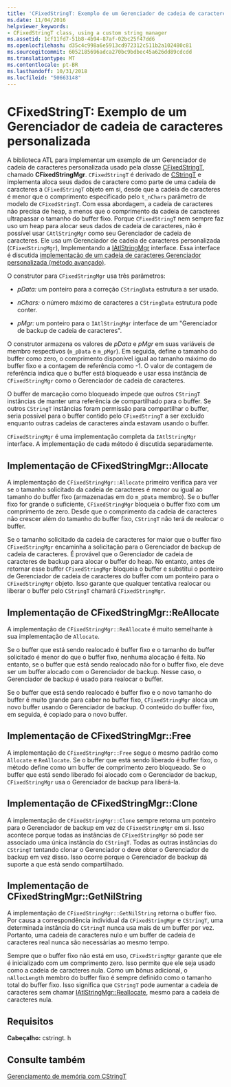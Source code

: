 ```yaml
---
title: 'CFixedStringT: Exemplo de um Gerenciador de cadeia de caracteres personalizada'
ms.date: 11/04/2016
helpviewer_keywords:
- CFixedStringT class, using a custom string manager
ms.assetid: 1cf11fd7-51b8-4b94-87af-02bc25f47dd6
ms.openlocfilehash: d35c4c998a6e5913cd972312c511b2a102480c81
ms.sourcegitcommit: 6052185696adca270bc9bdbec45a626dd89cdcdd
ms.translationtype: MT
ms.contentlocale: pt-BR
ms.lasthandoff: 10/31/2018
ms.locfileid: "50663148"
---
```

# <a name="cfixedstringt-example-of-a-custom-string-manager"></a>CFixedStringT: Exemplo de um Gerenciador de cadeia de caracteres personalizada

A biblioteca ATL para implementar um exemplo de um Gerenciador de cadeia de caracteres personalizada usado pela classe [CFixedStringT](../atl-mfc-shared/reference/cfixedstringt-class.md), chamado **CFixedStringMgr**. `CFixedStringT` é derivado de [CStringT](../atl-mfc-shared/reference/cstringt-class.md) e implementa aloca seus dados de caractere como parte de uma cadeia de caracteres a `CFixedStringT` objeto em si, desde que a cadeia de caracteres é menor que o comprimento especificado pelo `t_nChars` parâmetro de modelo de `CFixedStringT`. Com essa abordagem, a cadeia de caracteres não precisa de heap, a menos que o comprimento da cadeia de caracteres ultrapassar o tamanho do buffer fixo. Porque `CFixedStringT` nem sempre faz uso um heap para alocar seus dados de cadeia de caracteres, não é possível usar `CAtlStringMgr` como seu Gerenciador de cadeia de caracteres. Ele usa um Gerenciador de cadeia de caracteres personalizada (`CFixedStringMgr`), Implementando a [IAtlStringMgr](../atl-mfc-shared/reference/iatlstringmgr-class.md) interface. Essa interface é discutida [implementação de um cadeia de caracteres Gerenciador personalizada (método avançado)](../atl-mfc-shared/implementation-of-a-custom-string-manager-advanced-method.md).

O construtor para `CFixedStringMgr` usa três parâmetros:

- *pData:* um ponteiro para a correção `CStringData` estrutura a ser usado.

- *nChars:* o número máximo de caracteres a `CStringData` estrutura pode conter.

- *pMgr:* um ponteiro para o `IAtlStringMgr` interface de um "Gerenciador de backup de cadeia de caracteres".

O construtor armazena os valores de *pData* e *pMgr* em suas variáveis de membro respectivos (`m_pData` e `m_pMgr`). Em seguida, define o tamanho do buffer como zero, o comprimento disponível igual ao tamanho máximo do buffer fixo e a contagem de referência como -1. O valor de contagem de referência indica que o buffer está bloqueado e usar essa instância de `CFixedStringMgr` como o Gerenciador de cadeia de caracteres.

O buffer de marcação como bloqueado impede que outros `CStringT` instâncias de manter uma referência de compartilhado para o buffer. Se outros `CStringT` instâncias foram permissão para compartilhar o buffer, seria possível para o buffer contido pelo `CFixedStringT` a ser excluído enquanto outras cadeias de caracteres ainda estavam usando o buffer.

`CFixedStringMgr` é uma implementação completa da `IAtlStringMgr` interface. A implementação de cada método é discutida separadamente.

## <a name="implementation-of-cfixedstringmgrallocate"></a>Implementação de CFixedStringMgr::Allocate

A implementação de `CFixedStringMgr::Allocate` primeiro verifica para ver se o tamanho solicitado da cadeia de caracteres é menor ou igual ao tamanho do buffer fixo (armazenadas em do `m_pData` membro). Se o buffer fixo for grande o suficiente, `CFixedStringMgr` bloqueia o buffer fixo com um comprimento de zero. Desde que o comprimento da cadeia de caracteres não crescer além do tamanho do buffer fixo, `CStringT` não terá de realocar o buffer.

Se o tamanho solicitado da cadeia de caracteres for maior que o buffer fixo `CFixedStringMgr` encaminha a solicitação para o Gerenciador de backup de cadeia de caracteres. É provável que o Gerenciador de cadeia de caracteres de backup para alocar o buffer do heap. No entanto, antes de retornar esse buffer `CFixedStringMgr` bloqueia o buffer e substitui o ponteiro de Gerenciador de cadeia de caracteres do buffer com um ponteiro para o `CFixedStringMgr` objeto. Isso garante que qualquer tentativa realocar ou liberar o buffer pelo `CStringT` chamará `CFixedStringMgr`.

## <a name="implementation-of-cfixedstringmgrreallocate"></a>Implementação de CFixedStringMgr::ReAllocate

A implementação de `CFixedStringMgr::ReAllocate` é muito semelhante à sua implementação de `Allocate`.

Se o buffer que está sendo realocado é buffer fixo e o tamanho do buffer solicitado é menor do que o buffer fixo, nenhuma alocação é feita. No entanto, se o buffer que está sendo realocado não for o buffer fixo, ele deve ser um buffer alocado com o Gerenciador de backup. Nesse caso, o Gerenciador de backup é usado para realocar o buffer.

Se o buffer que está sendo realocado é buffer fixo e o novo tamanho do buffer é muito grande para caber no buffer fixo, `CFixedStringMgr` aloca um novo buffer usando o Gerenciador de backup. O conteúdo do buffer fixo, em seguida, é copiado para o novo buffer.

## <a name="implementation-of-cfixedstringmgrfree"></a>Implementação de CFixedStringMgr::Free

A implementação de `CFixedStringMgr::Free` segue o mesmo padrão como `Allocate` e `ReAllocate`. Se o buffer que está sendo liberado é buffer fixo, o método define como um buffer de comprimento zero bloqueado. Se o buffer que está sendo liberado foi alocado com o Gerenciador de backup, `CFixedStringMgr` usa o Gerenciador de backup para liberá-la.

## <a name="implementation-of-cfixedstringmgrclone"></a>Implementação de CFixedStringMgr::Clone

A implementação de `CFixedStringMgr::Clone` sempre retorna um ponteiro para o Gerenciador de backup em vez de `CFixedStringMgr` em si. Isso acontece porque todas as instâncias de `CFixedStringMgr` só pode ser associado uma única instância do `CStringT`. Todas as outras instâncias do `CStringT` tentando clonar o Gerenciador o deve obter o Gerenciador de backup em vez disso. Isso ocorre porque o Gerenciador de backup dá suporte a que está sendo compartilhado.

## <a name="implementation-of-cfixedstringmgrgetnilstring"></a>Implementação de CFixedStringMgr::GetNilString

A implementação de `CFixedStringMgr::GetNilString` retorna o buffer fixo. Por causa a correspondência individual da `CFixedStringMgr` e `CStringT`, uma determinada instância do `CStringT` nunca usa mais de um buffer por vez. Portanto, uma cadeia de caracteres nulo e um buffer de cadeia de caracteres real nunca são necessárias ao mesmo tempo.

Sempre que o buffer fixo não está em uso, `CFixedStringMgr` garante que ele é inicializado com um comprimento zero. Isso permite que ele seja usado como a cadeia de caracteres nula. Como um bônus adicional, o `nAllocLength` membro do buffer fixo é sempre definido como o tamanho total do buffer fixo. Isso significa que `CStringT` pode aumentar a cadeia de caracteres sem chamar [IAtlStringMgr::Reallocate](../atl-mfc-shared/reference/iatlstringmgr-class.md#reallocate), mesmo para a cadeia de caracteres nula.

## <a name="requirements"></a>Requisitos

**Cabeçalho:** cstringt. h

## <a name="see-also"></a>Consulte também

[Gerenciamento de memória com CStringT](../atl-mfc-shared/memory-management-with-cstringt.md)

